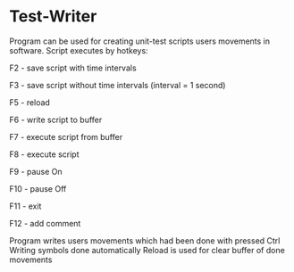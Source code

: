 # Test-Writer
Program can be used for creating unit-test scripts users movements in software.
Script executes by hotkeys:

 F2 - save script with time intervals
 
 F3 - save script without time intervals (interval = 1 second)
 
 F5 - reload
 
 F6 - write script to buffer
 
 F7 - execute script from buffer
 
 F8 - execute script
 
 F9 - pause On
 
 F10 - pause Off
 
 F11 - exit
 
 F12 - add comment
 
 Program writes users movements which had been done with pressed Ctrl
 Writing symbols done automatically
 Reload is used for clear buffer of done movements
